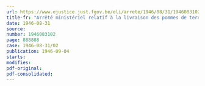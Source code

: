 ```yaml
---
url: https://www.ejustice.just.fgov.be/eli/arrete/1946/08/31/1946083102/justel
title-fr: "Arrêté ministériel relatif à la livraison des pommes de terre"
date: 1946-08-31
source:
number: 1946083102
page: 888888
case: 1946-08-31/02
publication: 1946-09-04
starts:
modifies:
pdf-original:
pdf-consolidated:
---
```


